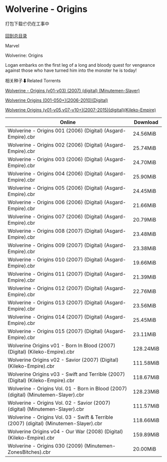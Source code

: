 # Wolverine - Origins

打包下载📦仍在工事中

[回到总目录](/Catalogs.md)

Marvel

Wolverine: Origins

Logan embarks on the first leg of a long and bloody quest for vengeance against those who have turned him into the monster he is today!





相关种子⬇Related Torrents

[Wolverine - Origins (v01-v03) (2007) (digital) (Minutemen-Slayer)](https://github.com/alicewish/markdown/blob/master/torrent/Wolverine---Origins--v01-v03---2007---digital---Minutemen-Slayer.md)

[Wolverine Origins (001-050+)(2006-2010)(Digital)](https://github.com/alicewish/markdown/blob/master/torrent/Wolverine-Origins--001-050---2006-2010--Digital.md)

[Wolverine Origins (v01-v05,v07-v10+)(2007-2015)(digital)(Kileko-Empire)](https://github.com/alicewish/markdown/blob/master/torrent/Wolverine-Origins--v01-v05-v07-v10---2007-2015--digital--Kileko-Empire.md)

Online | Download
--- | ---
Wolverine - Origins 001 (2006) (Digital) (Asgard-Empire).cbr | 24.56MiB
Wolverine - Origins 002 (2006) (Digital) (Asgard-Empire).cbr | 25.74MiB
Wolverine - Origins 003 (2006) (Digital) (Asgard-Empire).cbr | 24.70MiB
Wolverine - Origins 004 (2006) (Digital) (Asgard-Empire).cbr | 25.90MiB
Wolverine - Origins 005 (2006) (Digital) (Asgard-Empire).cbr | 24.45MiB
Wolverine - Origins 006 (2006) (Digital) (Asgard-Empire).cbr | 21.66MiB
Wolverine - Origins 007 (2006) (Digital) (Asgard-Empire).cbr | 20.79MiB
Wolverine - Origins 008 (2007) (Digital) (Asgard-Empire).cbr | 23.48MiB
Wolverine - Origins 009 (2007) (Digital) (Asgard-Empire).cbr | 23.38MiB
Wolverine - Origins 010 (2007) (Digital) (Asgard-Empire).cbr | 19.66MiB
Wolverine - Origins 011 (2007) (Digital) (Asgard-Empire).cbr | 21.39MiB
Wolverine - Origins 012 (2007) (Digital) (Asgard-Empire).cbr | 22.76MiB
Wolverine - Origins 013 (2007) (Digital) (Asgard-Empire).cbr | 23.56MiB
Wolverine - Origins 014 (2007) (Digital) (Asgard-Empire).cbr | 25.45MiB
Wolverine - Origins 015 (2007) (Digital) (Asgard-Empire).cbr | 23.11MiB
Wolverine Origins v01 - Born In Blood (2007) (Digital) (Kileko-Empire).cbr | 128.24MiB
Wolverine Origins v02 - Savior (2007) (Digital) (Kileko-Empire).cbr | 111.58MiB
Wolverine Origins v03 - Swift and Terrible (2007) (Digital) (Kileko-Empire).cbr | 118.67MiB
Wolverine - Origins Vol. 01 - Born in Blood (2007) (digital) (Minutemen-Slayer).cbr | 128.23MiB
Wolverine - Origins Vol. 02 - Savior (2007) (digital) (Minutemen-Slayer).cbr | 111.57MiB
Wolverine - Origins Vol. 03 - Swift & Terrible (2007) (digital) (Minutemen-Slayer).cbr | 118.66MiB
Wolverine Origins v04 - Our War (2008) (Digital) (Kileko-Empire).cbr | 159.89MiB
Wolverine - Origins 030 (2009) (Minutemen-ZonesBitches).cbr | 20.00MiB